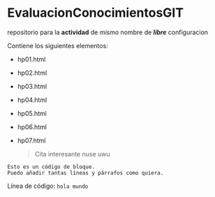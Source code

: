 # EvaluacionConocimientosGIT
repositorio para la __actividad__ de *mismo* nombre de ***libre*** configuracion

Contiene los siguientes elementos:
- hp01.html
- hp02.html
- hp03.html
- hp04.html
- hp05.html
- hp06.html
- hp07.html

  >Cita interesante nuse uwu

~~~
Esto es un código de bloque.
Puedo añadir tantas líneas y párrafos como quiera.  
~~~

Línea de código: `hola mundo`
